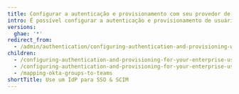 ```yaml
---
title: Configurar a autenticação e provisionamento com seu provedor de identidade
intro: É possível configurar a autenticação e provisionamento de usuários integrando com um provedor de identidade (IdP) compatível com o logon único SAML (SSO) e SCIM.
versions:
  ghae: '*'
redirect_from:
  - /admin/authentication/configuring-authentication-and-provisioning-with-your-identity-provider
children:
  - /configuring-authentication-and-provisioning-for-your-enterprise-using-azure-ad
  - /configuring-authentication-and-provisioning-for-your-enterprise-using-okta
  - /mapping-okta-groups-to-teams
shortTitle: Use um IdP para SSO & SCIM
---
```



